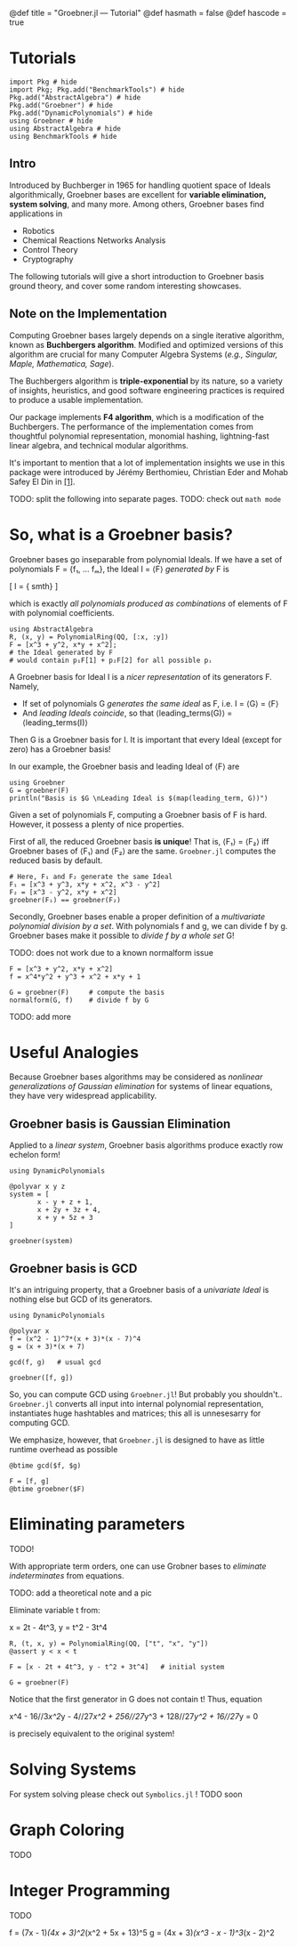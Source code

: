 
@def title = "Groebner.jl — Tutorial"
@def hasmath = false
@def hascode = true
<!-- Note: by default hasmath == true and hascode == false. You can change this in
the config file by setting hasmath = false for instance and just setting it to true
where appropriate -->

# Tutorials

```julia:installs
import Pkg # hide
import Pkg; Pkg.add("BenchmarkTools") # hide
Pkg.add("AbstractAlgebra") # hide
Pkg.add("Groebner") # hide
Pkg.add("DynamicPolynomials") # hide
using Groebner # hide
using AbstractAlgebra # hide
using BenchmarkTools # hide
```

## Intro

Introduced by Buchberger in 1965 for handling quotient space of Ideals algorithmically, Groebner bases are excellent for **variable elimination, system solving**, and many more. Among others, Groebner bases find applications in

- Robotics
- Chemical Reactions Networks Analysis
- Control Theory
- Cryptography

The following tutorials will give a short introduction to Groebner basis ground theory, and cover some random interesting showcases.

## Note on the Implementation

Computing Groebner bases largely depends on a single iterative algorithm, known as **Buchbergers algorithm**. Modified and optimized versions of this algorithm are crucial for many Computer Algebra Systems (*e.g., Singular, Maple, Mathematica, Sage*).

The Buchbergers algorithm is **triple-exponential** by its nature, so a variety of insights, heuristics, and good software engineering practices is required to produce a usable implementation.   

Our package implements **F4 algorithm**, which is a modification of the Buchbergers. The performance of the implementation comes from thoughtful polynomial representation, monomial hashing, lightning-fast linear algebra, and technical modular algorithms.

It's important to mention that a lot of implementation insights we use in this package were introduced by Jérémy Berthomieu, Christian Eder and Mohab Safey El Din in [[1]](https://arxiv.org/abs/2104.03572).

TODO: split the following into separate pages.
TODO: check out `math mode`

# So, what is a Groebner basis?

Groebner bases go inseparable from polynomial Ideals. If we have a set of polynomials F = \{f₁, … fₘ\}, the Ideal I = ⟨F⟩ *generated by* F is

\[
  I = \{ smth\}
\]

which is exactly *all polynomials produced as combinations* of elements of F with polynomial coefficients.

```julia:aaimport
using AbstractAlgebra
R, (x, y) = PolynomialRing(QQ, [:x, :y])
F = [x^3 + y^2, x*y + x^2];
# the Ideal generated by F
# would contain p₁F[1] + p₂F[2] for all possible pᵢ
```

A Groebner basis for Ideal I is a *nicer representation* of its generators F. Namely,
- If set of polynomials G *generates the same ideal* as F, i.e. I = ⟨G⟩ = ⟨F⟩
- And *leading Ideals coincide*, so that  ⟨leading_terms(G)⟩ = ⟨leading_terms(I)⟩

Then G is a Groebner basis for I. It is important that every Ideal (except for zero) has a Groebner basis!

In our example, the Groebner basis and leading Ideal of ⟨F⟩ are
```julia:exampleone
using Groebner
G = groebner(F)
println("Basis is $G \nLeading Ideal is $(map(leading_term, G))")
```

Given a set of polynomials F, computing a Groebner basis of F is hard. However, it possess a plenty of nice properties.

First of all, the reduced Groebner basis **is unique**! That is, ⟨F₁⟩ = ⟨F₂⟩ iff Groebner bases of ⟨F₁⟩ and ⟨F₂⟩ are the same. `Groebner.jl` computes the reduced basis by default.


```julia:unique
# Here, F₁ and F₂ generate the same Ideal
F₁ = [x^3 + y^3, x*y + x^2, x^3 - y^2]
F₂ = [x^3 - y^2, x*y + x^2]
groebner(F₁) == groebner(F₂)
```

Secondly, Groebner bases enable a proper definition of a *multivariate polynomial division by a set*. With polynomials f and g, we can divide f by g. Groebner bases make it possible to *divide f by a whole set* G!

TODO: does not work due to a known normalform issue

```julia:nf
F = [x^3 + y^2, x*y + x^2]
f = x^4*y^2 + y^3 + x^2 + x*y + 1

G = groebner(F)     # compute the basis
normalform(G, f)    # divide f by G
```

TODO: add more

# Useful Analogies

Because Groebner bases algorithms may be considered as *nonlinear generalizations of Gaussian elimination* for systems of linear equations, they have very widespread applicability.

## Groebner basis is Gaussian Elimination

Applied to a *linear system*, Groebner basis algorithms produce exactly row echelon form!

```julia:gauss
using DynamicPolynomials

@polyvar x y z
system = [
       x - y + z + 1,
       x + 2y + 3z + 4,
       x + y + 5z + 3
]

groebner(system)
```

## Groebner basis is GCD

It's an intriguing property, that a Groebner basis of a *univariate Ideal* is nothing else but GCD of its generators.

```julia:gcd1
using DynamicPolynomials

@polyvar x
f = (x^2 - 1)^7*(x + 3)*(x - 7)^4
g = (x + 3)*(x + 7)

gcd(f, g)   # usual gcd
```

```julia:gcd2
groebner([f, g])
```

So, you can compute GCD using `Groebner.jl`! But probably you shouldn't.. `Groebner.jl` converts all input into internal polynomial representation, instantiates huge hashtables and matrices; this all is unnesesarry for computing GCD.

We emphasize, however, that `Groebner.jl` is designed to have as little runtime overhead as possible

```julia:gcd3
@btime gcd($f, $g)
```

```julia:gcd4
F = [f, g]
@btime groebner($F)
```


# Eliminating parameters

TODO!

With appropriate term orders, one can use Grobner
bases to *eliminate indeterminates* from equations.

TODO: add a theoretical note and a pic

Eliminate variable t from:

x = 2t - 4t^3, y = t^2 - 3t^4

```julia:eliminate
R, (t, x, y) = PolynomialRing(QQ, ["t", "x", "y"])
@assert y < x < t

F = [x - 2t + 4t^3, y - t^2 + 3t^4]   # initial system

G = groebner(F)
```

Notice that the first generator in G does not contain t! Thus, equation

x^4 - 16//3*x^2*y - 4//27*x^2 + 256//27*y^3 + 128//27*y^2 + 16//27*y = 0

is precisely equivalent to the original system!


# Solving Systems

For system solving please check out `Symbolics.jl` ! TODO soon

# Graph Coloring

TODO

# Integer Programming

TODO

f = (7x - 1)*(4x + 3)^2*(x^2 + 5x + 13)^5
g = (4x + 3)*(x^3 - x - 1)^3*(x - 2)^2
